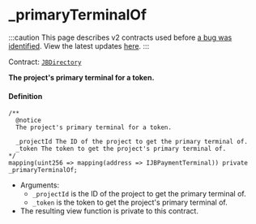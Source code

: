 # _primaryTerminalOf

:::caution
This page describes v2 contracts used before [a bug was identified](/2022-05-24/). View the latest updates [here](https://juicebox.money/#/v2-bug-updates/).
:::

Contract: [`JBDirectory`](/protocol/api/contracts/jbdirectory/README.md)‌

**The project's primary terminal for a token.**

#### Definition

```
/** 
  @notice 
  The project's primary terminal for a token.

  _projectId The ID of the project to get the primary terminal of.
  _token The token to get the project's primary terminal of.
*/
mapping(uint256 => mapping(address => IJBPaymentTerminal)) private _primaryTerminalOf;
```

* Arguments:
  * `_projectId` is the ID of the project to get the primary terminal of.
  * `_token` is the token to get the project's primary terminal of.
* The resulting view function is private to this contract.
